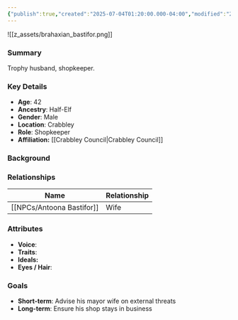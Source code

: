 ```yaml
---
{"publish":true,"created":"2025-07-04T01:20:00.000-04:00","modified":"2025-07-06T20:13:02.000-04:00","cssclasses":""}
---
```



![[z_assets/brahaxian_bastifor.png]]
### Summary
Trophy husband, shopkeeper.

### Key Details
- **Age**: 42
- **Ancestry**: Half-Elf
- **Gender**: Male
- **Location**: Crabbley
- **Role**: Shopkeeper
- **Affiliation:** [[Crabbley Council\|Crabbley Council]]

### Background


### Relationships

| Name                 | Relationship |
| -------------------- | ------------ |
| [[NPCs/Antoona Bastifor]] | Wife         |

### Attributes
- **Voice**: 
- **Traits**:  
- **Ideals:** 
- **Eyes / Hair**: 

### Goals
- **Short-term**: Advise his mayor wife on external threats
- **Long-term**: Ensure his shop stays in business